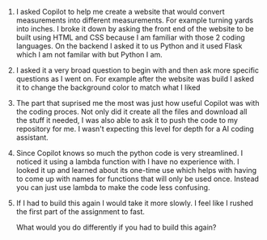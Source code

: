 1. I asked Copilot to help me create a website that would convert measurements into different measurements. For example turning yards into inches. I broke it down by asking the front end of the 
website to be built using HTML and CSS because I am familiar with those 2 coding languages. On the backend I asked it to us Python and it used Flask which I am not familar with but Python I am.
2. I asked it a very broad question to begin with and then ask more specific questions as I went on. For example after the website was build I asked it to change the background color to match what I liked
3. The part that suprised me the most was just how useful Copilot was with the coding proces. Not only did it create all the files and download all the stuff it needed, I was also able to ask it to push the code
to my repository for me. I wasn't expecting this level for depth for a AI coding assistant.
4. Since Copilot knows so much the python code is very streamlined. I noticed it using a lambda function with I have no experience with. I looked it up and learned about its one-time use which helps with having to come up with
names for functions that will only be used once. Instead you can just use lambda to make the code less confusing.
5. If I had to build this again I would take it more slowly. I feel like I rushed the first part of the assignment to fast.
   
    What would you do differently if you had to build this again?
